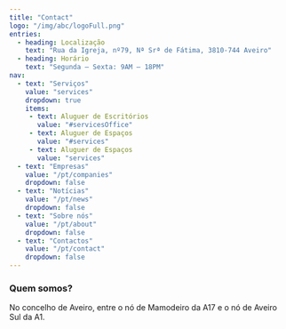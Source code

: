 ```yaml
---
title: "Contact"
logo: "/img/abc/logoFull.png"
entries:
  - heading: Localização
    text: "Rua da Igreja, nº79, Nª Srª de Fátima, 3810-744 Aveiro"
  - heading: Horário
    text: "Segunda – Sexta: 9AM – 18PM"
nav:
  - text: "Serviços"
    value: "services"
    dropdown: true
    items:
     - text: Aluguer de Escritórios
       value: "#servicesOffice"
     - text: Aluguer de Espaços
       value: "#services"
     - text: Aluguer de Espaços
       value: "services"
  - text: "Empresas"
    value: "/pt/companies"
    dropdown: false
  - text: "Notícias"
    value: "/pt/news"
    dropdown: false
  - text: "Sobre nós"
    value: "/pt/about"
    dropdown: false
  - text: "Contactos"
    value: "/pt/contact"
    dropdown: false
---
```

<h3 class="f4 b lh-title mb2">Quem somos?</h3>


No concelho de Aveiro, entre o nó de Mamodeiro da A17 e o nó de Aveiro Sul da A1.